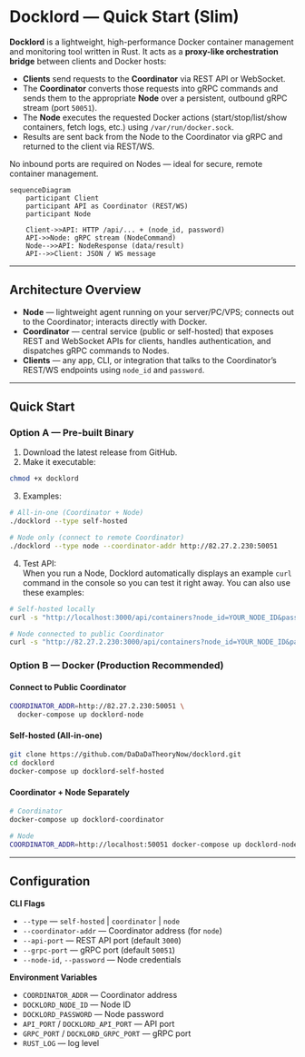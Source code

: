 # Docklord — Quick Start (Slim)

**Docklord** is a lightweight, high-performance Docker container management and monitoring tool written in Rust. It acts as a **proxy-like orchestration bridge** between clients and Docker hosts:

- **Clients** send requests to the **Coordinator** via REST API or WebSocket.
- The **Coordinator** converts those requests into gRPC commands and sends them to the appropriate **Node** over a persistent, outbound gRPC stream (port `50051`).
- The **Node** executes the requested Docker actions (start/stop/list/show containers, fetch logs, etc.) using `/var/run/docker.sock`.
- Results are sent back from the Node to the Coordinator via gRPC and returned to the client via REST/WS.

No inbound ports are required on Nodes — ideal for secure, remote container management.

```mermaid
sequenceDiagram
    participant Client
    participant API as Coordinator (REST/WS)
    participant Node

    Client->>API: HTTP /api/... + (node_id, password)
    API->>Node: gRPC stream (NodeCommand)
    Node-->>API: NodeResponse (data/result)
    API-->>Client: JSON / WS message
```

---

## Architecture Overview

- **Node** — lightweight agent running on your server/PC/VPS; connects out to the Coordinator; interacts directly with Docker.
- **Coordinator** — central service (public or self-hosted) that exposes REST and WebSocket APIs for clients, handles authentication, and dispatches gRPC commands to Nodes.
- **Clients** — any app, CLI, or integration that talks to the Coordinator’s REST/WS endpoints using `node_id` and `password`.

---

## Quick Start

### Option A — Pre-built Binary

1. Download the latest release from GitHub.
2. Make it executable:

```bash
chmod +x docklord
```

3. Examples:

```bash
# All-in-one (Coordinator + Node)
./docklord --type self-hosted

# Node only (connect to remote Coordinator)
./docklord --type node --coordinator-addr http://82.27.2.230:50051
```

4. Test API:  
   When you run a Node, Docklord automatically displays an example `curl` command in the console so you can test it right away. You can also use these examples:

```bash
# Self-hosted locally
curl -s "http://localhost:3000/api/containers?node_id=YOUR_NODE_ID&password=YOUR_PASSWORD" | jq '.'

# Node connected to public Coordinator
curl -s "http://82.27.2.230:3000/api/containers?node_id=YOUR_NODE_ID&password=YOUR_PASSWORD" | jq '.'
```

### Option B — Docker (Production Recommended)

#### Connect to Public Coordinator

```bash
COORDINATOR_ADDR=http://82.27.2.230:50051 \
  docker-compose up docklord-node
```

#### Self-hosted (All-in-one)

```bash
git clone https://github.com/DaDaDaTheoryNow/docklord.git
cd docklord
docker-compose up docklord-self-hosted
```

#### Coordinator + Node Separately

```bash
# Coordinator
docker-compose up docklord-coordinator

# Node
COORDINATOR_ADDR=http://localhost:50051 docker-compose up docklord-node
```

---

## Configuration

**CLI Flags**

- `--type` — `self-hosted` | `coordinator` | `node`
- `--coordinator-addr` — Coordinator address (for `node`)
- `--api-port` — REST API port (default `3000`)
- `--grpc-port` — gRPC port (default `50051`)
- `--node-id`, `--password` — Node credentials

**Environment Variables**

- `COORDINATOR_ADDR` — Coordinator address
- `DOCKLORD_NODE_ID` — Node ID
- `DOCKLORD_PASSWORD` — Node password
- `API_PORT` / `DOCKLORD_API_PORT` — API port
- `GRPC_PORT` / `DOCKLORD_GRPC_PORT` — gRPC port
- `RUST_LOG` — log level
